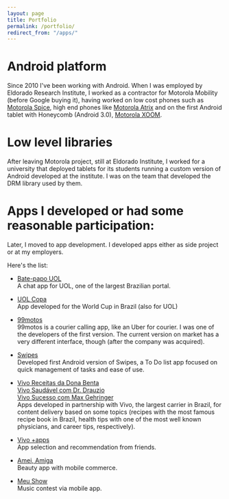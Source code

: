 ```yaml
---
layout: page
title: Portfolio
permalink: /portfolio/
redirect_from: "/apps/"
---
```


# Android platform

Since 2010 I've been working with Android. When I was employed by Eldorado
Research Institute, I worked as a contractor for Motorola Mobility (before
Google buying it), having worked on low cost phones such as [Motorola Spice](http://www.gsmarena.com/motorola_spice_xt300-3540.php), high end phones like [Motorola Atrix](http://www.gsmarena.com/motorola_atrix-3709.php) and on the first Android tablet with Honeycomb (Android 3.0), [Motorola XOOM](http://www.gsmarena.com/motorola_xoom_mz604-3833.php).

# Low level libraries

After leaving Motorola project, still at Eldorado Institute, I worked for
a university that deployed tablets for its students running a custom version of
Android developed at the institute. I was on the team that developed the DRM
library used by them.

# Apps I developed or had some reasonable participation:

Later, I moved to app development. I developed apps either as side project or
at my employers.

Here's the list:

* [Bate-papo UOL](https://play.google.com/store/apps/details?id=br.com.uol.batepapo)  
  A chat app for UOL, one of the largest Brazilian portal.

* [UOL Copa](https://play.google.com/store/apps/details?id=br.org.eldorado.uolcopa)  
  App developed for the World Cup in Brazil (also for UOL)

* [99motos](http://www.99motos.com/)  
  99motos is a courier calling app, like an Uber for courier. I was one of the
  developers of the first version. The current version on market has a very
  different interface, though (after the company was acquired).

* [Swipes](http://www.swipesapp.com)  
  Developed first Android version of Swipes, a To Do list app focused on quick
  management of tasks and ease of use.

* [Vivo Receitas da Dona Benta](https://play.google.com/store/apps/details?id=com.movile.android.learning.donabenta)  
  [Vivo Saudável com Dr.  Drauzio](https://play.google.com/store/apps/details?id=com.movile.android.learning.drauziovarella)  
  [Vivo Sucesso com Max Gehringer](https://play.google.com/store/apps/details?id=com.movile.android.learning.maxgehringer)  
  Apps developed in partnership with Vivo, the largest carrier in Brazil, for
  content delivery based on some topics (recipes with the most famous recipe
  book in Brazil, health tips with one of the most well known physicians, and
  career tips, respectively).

* [Vivo +apps](https://play.google.com/store/apps/details?id=com.movile.android.appsvivo)  
  App selection and recommendation from friends.

* [Amei, Amiga](https://play.google.com/store/apps/details?id=com.movile.beauty)  
  Beauty app with mobile commerce.

* [Meu Show](https://play.google.com/store/apps/details?id=com.movile.vivomeushow)  
  Music contest via mobile app.



